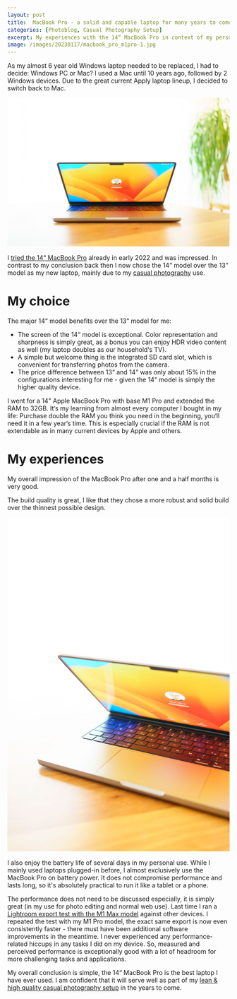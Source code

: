 ```yaml
---
layout: post
title:  MacBook Pro - a solid and capable laptop for many years to come
categories: [Photoblog, Casual Photography Setup]
excerpt: My experiences with the 14“ MacBook Pro in context of my personal and casual photography use.
image: /images/20230117/macbook_pro_m1pro-1.jpg
---
```


As my almost 6 year old Windows laptop needed to be replaced, I had to decide: Windows PC or Mac? I used a Mac until 10 years ago, followed by 2 Windows devices. Due to the great current Apply laptop lineup, I decided to switch back to Mac.

![MacBook Pro M1 Pro](../images/20230117/macbook_pro_m1pro-1.jpg)

I [tried the 14“ MacBook Pro](../apple_macbook_pro_m1max_a_casual_photographers_view) already in early 2022 and was impressed. In contrast to my conclusion back then I now chose the 14“ model over the 13“ model as my new laptop, mainly due to my [casual photography](../leanest_highest_quality_casual_photography_setup) use.

# My choice

The major 14“ model benefits over the 13“ model for me:

- The screen of the 14“ model is exceptional. Color representation and sharpness is simply great, as a bonus you can enjoy HDR video content as well (my laptop doubles as our household‘s TV).
- A simple but welcome thing is the integrated SD card slot, which is convenient for transferring photos from the camera.
- The price difference between 13“ and 14“ was only about 15% in the configurations interesting for me - given the 14“ model is simply the higher quality device.

I went for a 14" Apple MacBook Pro with base M1 Pro and extended the RAM to 32GB. It‘s my learning from almost every computer I bought in my life: Purchase double the RAM you think you need in the beginning, you‘ll need it in a few year‘s time. This is especially crucial if the RAM is not extendable as in many current devices by Apple and others.

# My experiences

My overall impression of the MacBook Pro after one and a half months is very good.

The build quality is great, I like that they chose a more robust and solid build over the thinnest possible design.

![MacBook Pro M1 Pro](../images/20230117/macbook_pro_m1pro-2.jpg)

I also enjoy the battery life of several days in my personal use. While I mainly used laptops plugged-in before, I almost exclusively use the MacBook Pro on battery power. It does not compromise performance and lasts long, so it's  absolutely practical to run it like a tablet or a phone.

The performance does not need to be discussed especially, it is simply great (in my use for photo editing and normal web use). Last time I ran a [Lightroom export test with the M1 Max model](../apple_macbook_pro_m1max_a_casual_photographers_view) against other devices. I repeated the test with my M1 Pro model, the exact same export is now even consistently faster - there must have been additional software improvements in the meantime.
I never experienced any performance-related hiccups in any tasks I did on my device. So, measured and perceived performance is exceptionally good with a lot of headroom for more challenging tasks and applications.

My overall conclusion is simple, the 14“ MacBook Pro is the best laptop I have ever used. I am confident that it will serve well as part of my [lean & high quality casual photography setup](../leanest_highest_quality_casual_photography_setup/) in the years to come.
